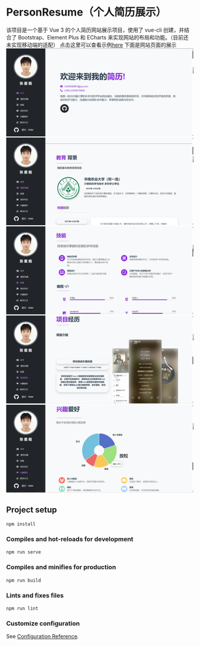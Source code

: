 # PersonResume（个人简历展示）
该项目是一个基于 Vue 3 的个人简历网站展示项目，使用了 vue-cli 创建，并结合了 Bootstrap、Element Plus 和 ECharts 来实现网站的布局和功能。（目前还未实现移动端的适配）
点击这里可以查看示例[here](http://8.138.133.94:8888/)
下面是网站页面的展示
![展示图片](展示/1.jpg)
![展示图片](展示/2.jpg)
![展示图片](展示/3.jpg)
![展示图片](展示/4.jpg)
![展示图片](展示/5.jpg)
## Project setup
```
npm install
```

### Compiles and hot-reloads for development
```
npm run serve
```

### Compiles and minifies for production
```
npm run build
```

### Lints and fixes files
```
npm run lint
```

### Customize configuration
See [Configuration Reference](https://cli.vuejs.org/config/).

